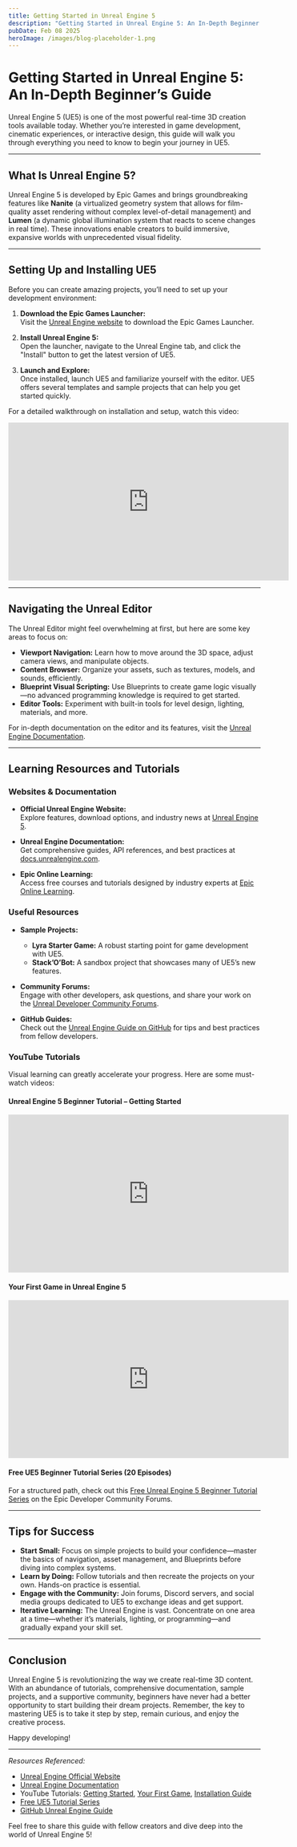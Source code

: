 ```yaml
---
title: Getting Started in Unreal Engine 5
description: "Getting Started in Unreal Engine 5: An In-Depth Beginner’s Guide"
pubDate: Feb 08 2025
heroImage: /images/blog-placeholder-1.png
---
```

# Getting Started in Unreal Engine 5: An In-Depth Beginner’s Guide

Unreal Engine 5 (UE5) is one of the most powerful real-time 3D creation tools available today. Whether you’re interested in game development, cinematic experiences, or interactive design, this guide will walk you through everything you need to know to begin your journey in UE5.

---

## What Is Unreal Engine 5?

Unreal Engine 5 is developed by Epic Games and brings groundbreaking features like **Nanite** (a virtualized geometry system that allows for film-quality asset rendering without complex level-of-detail management) and **Lumen** (a dynamic global illumination system that reacts to scene changes in real time). These innovations enable creators to build immersive, expansive worlds with unprecedented visual fidelity.

---

## Setting Up and Installing UE5

Before you can create amazing projects, you’ll need to set up your development environment:

1. **Download the Epic Games Launcher:**  
   Visit the [Unreal Engine website](https://www.unrealengine.com/) to download the Epic Games Launcher.

2. **Install Unreal Engine 5:**  
   Open the launcher, navigate to the Unreal Engine tab, and click the "Install" button to get the latest version of UE5.

3. **Launch and Explore:**  
   Once installed, launch UE5 and familiarize yourself with the editor. UE5 offers several templates and sample projects that can help you get started quickly.

For a detailed walkthrough on installation and setup, watch this video:

<iframe width="560" height="315" src="https://www.youtube.com/embed/bDUFB1ng00Q" frameborder="0" allow="accelerometer; autoplay; clipboard-write; encrypted-media; gyroscope; picture-in-picture" allowfullscreen></iframe>

---

## Navigating the Unreal Editor

The Unreal Editor might feel overwhelming at first, but here are some key areas to focus on:

- **Viewport Navigation:** Learn how to move around the 3D space, adjust camera views, and manipulate objects.
- **Content Browser:** Organize your assets, such as textures, models, and sounds, efficiently.
- **Blueprint Visual Scripting:** Use Blueprints to create game logic visually—no advanced programming knowledge is required to get started.
- **Editor Tools:** Experiment with built-in tools for level design, lighting, materials, and more.

For in-depth documentation on the editor and its features, visit the [Unreal Engine Documentation](https://docs.unrealengine.com/).

---

## Learning Resources and Tutorials

### Websites & Documentation

- **Official Unreal Engine Website:**  
  Explore features, download options, and industry news at [Unreal Engine 5](https://www.unrealengine.com/en-US/unreal-engine-5).

- **Unreal Engine Documentation:**  
  Get comprehensive guides, API references, and best practices at [docs.unrealengine.com](https://docs.unrealengine.com/).

- **Epic Online Learning:**  
  Access free courses and tutorials designed by industry experts at [Epic Online Learning](https://www.unrealengine.com/en-US/onlinelearning-courses).

### Useful Resources

- **Sample Projects:**  
  - **Lyra Starter Game:** A robust starting point for game development with UE5.  
  - **Stack’O’Bot:** A sandbox project that showcases many of UE5’s new features.
  
- **Community Forums:**  
  Engage with other developers, ask questions, and share your work on the [Unreal Developer Community Forums](https://forums.unrealengine.com/).

- **GitHub Guides:**  
  Check out the [Unreal Engine Guide on GitHub](https://github.com/mikeroyal/Unreal-Engine-Guide) for tips and best practices from fellow developers.

### YouTube Tutorials

Visual learning can greatly accelerate your progress. Here are some must-watch videos:

#### Unreal Engine 5 Beginner Tutorial – Getting Started

<iframe width="560" height="315" src="https://www.youtube.com/embed/k-zMkzmduqI" frameborder="0" allow="accelerometer; autoplay; clipboard-write; encrypted-media; gyroscope; picture-in-picture" allowfullscreen></iframe>

#### Your First Game in Unreal Engine 5

<iframe width="560" height="315" src="https://www.youtube.com/embed/XRmn-EYt8wI" frameborder="0" allow="accelerometer; autoplay; clipboard-write; encrypted-media; gyroscope; picture-in-picture" allowfullscreen></iframe>

#### Free UE5 Beginner Tutorial Series (20 Episodes)

For a structured path, check out this [Free Unreal Engine 5 Beginner Tutorial Series](https://forums.unrealengine.com/t/free-unreal-engine-5-beginner-tutorial-series-20-episodes/1731507) on the Epic Developer Community Forums.

---

## Tips for Success

- **Start Small:** Focus on simple projects to build your confidence—master the basics of navigation, asset management, and Blueprints before diving into complex systems.
- **Learn by Doing:** Follow tutorials and then recreate the projects on your own. Hands-on practice is essential.
- **Engage with the Community:** Join forums, Discord servers, and social media groups dedicated to UE5 to exchange ideas and get support.
- **Iterative Learning:** The Unreal Engine is vast. Concentrate on one area at a time—whether it’s materials, lighting, or programming—and gradually expand your skill set.

---

## Conclusion

Unreal Engine 5 is revolutionizing the way we create real-time 3D content. With an abundance of tutorials, comprehensive documentation, sample projects, and a supportive community, beginners have never had a better opportunity to start building their dream projects. Remember, the key to mastering UE5 is to take it step by step, remain curious, and enjoy the creative process.

Happy developing!

---

*Resources Referenced:*
- [Unreal Engine Official Website](https://www.unrealengine.com/en-US/unreal-engine-5)
- [Unreal Engine Documentation](https://docs.unrealengine.com/)
- YouTube Tutorials: [Getting Started](https://www.youtube.com/embed/k-zMkzmduqI), [Your First Game](https://www.youtube.com/embed/XRmn-EYt8wI), [Installation Guide](https://www.youtube.com/embed/bDUFB1ng00Q)
- [Free UE5 Tutorial Series](https://forums.unrealengine.com/t/free-unreal-engine-5-beginner-tutorial-series-20-episodes/1731507)
- [GitHub Unreal Engine Guide](https://github.com/mikeroyal/Unreal-Engine-Guide)

Feel free to share this guide with fellow creators and dive deep into the world of Unreal Engine 5!